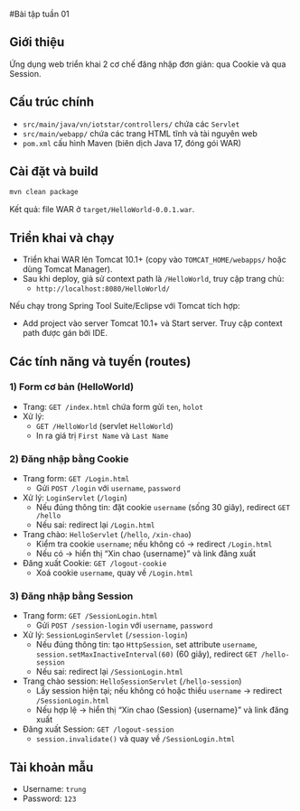 #Bài tập tuần 01

## Giới thiệu
Ứng dụng web triển khai 2 cơ chế đăng nhập đơn giản: qua Cookie và qua Session.


## Cấu trúc chính
- `src/main/java/vn/iotstar/controllers/` chứa các `Servlet`
- `src/main/webapp/` chứa các trang HTML tĩnh và tài nguyên web
- `pom.xml` cấu hình Maven (biên dịch Java 17, đóng gói WAR)

## Cài đặt và build
```bash
mvn clean package
```
Kết quả: file WAR ở `target/HelloWorld-0.0.1.war`.

## Triển khai và chạy
- Triển khai WAR lên Tomcat 10.1+ (copy vào `TOMCAT_HOME/webapps/` hoặc dùng Tomcat Manager).
- Sau khi deploy, giả sử context path là `/HelloWorld`, truy cập trang chủ:
  - `http://localhost:8080/HelloWorld/`

Nếu chạy trong Spring Tool Suite/Eclipse với Tomcat tích hợp:
- Add project vào server Tomcat 10.1+ và Start server. Truy cập context path được gán bởi IDE.

## Các tính năng và tuyến (routes)

### 1) Form cơ bản (HelloWorld)
- Trang: `GET /index.html` chứa form gửi `ten`, `holot`
- Xử lý:
  - `GET /HelloWorld` (servlet `HelloWorld`)
  - In ra giá trị `First Name` và `Last Name`

### 2) Đăng nhập bằng Cookie
- Trang form: `GET /Login.html`
  - Gửi `POST /login` với `username`, `password`
- Xử lý: `LoginServlet` (`/login`)
  - Nếu đúng thông tin: đặt cookie `username` (sống 30 giây), redirect `GET /hello`
  - Nếu sai: redirect lại `/Login.html`
- Trang chào: `HelloServlet` (`/hello`, `/xin-chao`)
  - Kiểm tra cookie `username`; nếu không có → redirect `/Login.html`
  - Nếu có → hiển thị “Xin chao {username}” và link đăng xuất
- Đăng xuất Cookie: `GET /logout-cookie`
  - Xoá cookie `username`, quay về `/Login.html`

### 3) Đăng nhập bằng Session
- Trang form: `GET /SessionLogin.html`
  - Gửi `POST /session-login` với `username`, `password`
- Xử lý: `SessionLoginServlet` (`/session-login`)
  - Nếu đúng thông tin: tạo `HttpSession`, set attribute `username`, `session.setMaxInactiveInterval(60)` (60 giây), redirect `GET /hello-session`
  - Nếu sai: redirect lại `/SessionLogin.html`
- Trang chào session: `HelloSessionServlet` (`/hello-session`)
  - Lấy session hiện tại; nếu không có hoặc thiếu `username` → redirect `/SessionLogin.html`
  - Nếu hợp lệ → hiển thị “Xin chao (Session) {username}” và link đăng xuất
- Đăng xuất Session: `GET /logout-session`
  - `session.invalidate()` và quay về `/SessionLogin.html`

## Tài khoản mẫu
- Username: `trung`
- Password: `123`

